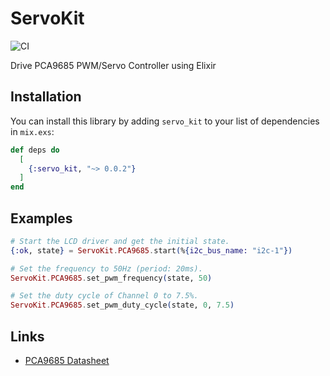# ServoKit

![CI](https://github.com/mnishiguchi/pca9685/workflows/CI/badge.svg)

Drive PCA9685 PWM/Servo Controller using Elixir

## Installation

You can install this library by adding `servo_kit` to your list of dependencies in `mix.exs`:

```elixir
def deps do
  [
    {:servo_kit, "~> 0.0.2"}
  ]
end
```

## Examples

```elixir
# Start the LCD driver and get the initial state.
{:ok, state} = ServoKit.PCA9685.start(%{i2c_bus_name: "i2c-1"})

# Set the frequency to 50Hz (period: 20ms).
ServoKit.PCA9685.set_pwm_frequency(state, 50)

# Set the duty cycle of Channel 0 to 7.5%.
ServoKit.PCA9685.set_pwm_duty_cycle(state, 0, 7.5)
```

## Links

- [PCA9685 Datasheet](https://cdn-shop.adafruit.com/datasheets/PCA9685.pdf)
